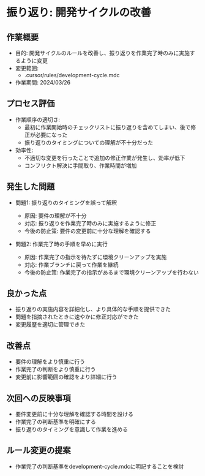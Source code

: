 # 振り返り: 開発サイクルの改善

## 作業概要
- 目的: 開発サイクルのルールを改善し、振り返りを作業完了時のみに実施するように変更
- 変更範囲: 
  - .cursor/rules/development-cycle.mdc
- 作業期間: 2024/03/26

## プロセス評価
- 作業順序の適切さ: 
  - 最初に作業開始時のチェックリストに振り返りを含めてしまい、後で修正が必要になった
  - 振り返りのタイミングについての理解が不十分だった
- 効率性:
  - 不適切な変更を行ったことで追加の修正作業が発生し、効率が低下
  - コンフリクト解決に手間取り、作業時間が増加

## 発生した問題
- 問題1: 振り返りのタイミングを誤って解釈
  - 原因: 要件の理解が不十分
  - 対応: 振り返りを作業完了時のみに実施するように修正
  - 今後の防止策: 要件の変更前に十分な理解を確認する

- 問題2: 作業完了時の手順を早めに実行
  - 原因: 作業完了の指示を待たずに環境クリーンアップを実施
  - 対応: 作業ブランチに戻って作業を継続
  - 今後の防止策: 作業完了の指示があるまで環境クリーンアップを行わない

## 良かった点
- 振り返りの実施内容を詳細化し、より具体的な手順を提供できた
- 問題を指摘されたときに速やかに修正対応ができた
- 変更履歴を適切に管理できた

## 改善点
- 要件の理解をより慎重に行う
- 作業完了の判断をより慎重に行う
- 変更前に影響範囲の確認をより詳細に行う

## 次回への反映事項
- 要件変更前に十分な理解を確認する時間を設ける
- 作業完了の判断基準を明確にする
- 振り返りのタイミングを意識して作業を進める

## ルール変更の提案
- 作業完了の判断基準をdevelopment-cycle.mdcに明記することを検討